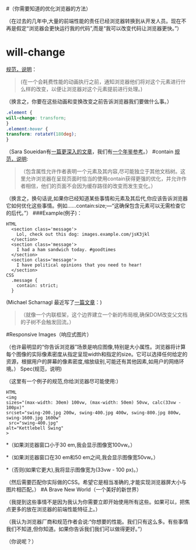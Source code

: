 #（你需要知道的优化浏览器的方法）
  
  （在过去的几年中,大量的前端性能的责任已经浏览器转换到从开发人员。现在不再是假定“浏览器会更快运行我的代码”,而是“我可以改变代码让浏览器更快。”）
# will-change

[规范，说明](https://www.w3.org/TR/css-will-change/)：
  
  >(在一个会耗费性能的动画执行之前，通知浏览器他们将对这个元素进行什么样的改变，以便让浏览器对这个元素提前进行处理。)
  
  （换言之，你要在这些动画和变换改变之前告诉浏览器我们要做什么事。）
  
  ```css
.element {
  will-change: transform;
}
.element:hover {
  transform: rotateY(180deg);
}
  
  ```
  
  （Sara Soueidan有[一篇更深入的文章](https://dev.opera.com/articles/css-will-change-property/)，我们有[一个年鉴参考](https://css-tricks.com/almanac/properties/w/will-change/)。）
#contain
[规范，说明](https://drafts.csswg.org/css-containment-3/#contain-property):
  
  >（包含属性允许作者表明一个元素及其内容,尽可能独立于其他文档树。这里允许浏览器在呈现页面时恰当的使用contain获得更强的优化，并允许作者相信，他们的页面不会因为缓存路径的改变而发生变化。）
  
  （换言之，换句话说,如果你已经知道某些事情和元素及其后代,你应该告诉浏览器它如何优化这些事情。例如……contain:size;—“这确保包含元素可以无需检查它的后代。”）
###Example(例子)：

```
HTML
  <section class='message'>
    Lol, check out this dog: images.example.com/jsK3jkl
  </section>
  <section class='message'>
    I had a ham sandwich today. #goodtimes
  </section>
  <section class='message'>
    I have political opinions that you need to hear!
  </section>
CSS
  .message {
    contain: strict;
  }
```
  
  (Michael Scharnagl 最近写了[一篇文章](https://justmarkup.com/log/2016/04/css-containment/)：)
  
  >（就像一个内联框架，这个边界建立一个新的布局根,确保DOM改变父文档的子树不会触发回流。）

#Responsive Images（响应式图片）
  
  （也许最明显的“你告诉浏览器”场景是响应图像,特别是大小属性。浏览器将计算每个图像的实际像素密度从指定呈现width和指定的size。它可以选择任何给定的资源，根据用户的屏幕的像素密度,缩放级别,可能还有其他因素,如用户的网络环境。）
Spec(规范，说明)
  
  （这里有一个例子的规范,你给浏览器尽可能使用:）
  
  ```
HTML  
  <img 
  sizes="(max-width: 30em) 100vw, (max-width: 50em) 50vw, calc(33vw - 100px)"
  srcset="swing-200.jpg 200w, swing-400.jpg 400w, swing-800.jpg 800w, swing-1600.jpg 1600w"
   src="swing-400.jpg" 
  alt="Kettlebell Swing"
>
  ```
  
  *（如果浏览器窗口小于30 em,我会显示图像宽100vw。）
  
  *（如果浏览器窗口在30 em和50 em之间,我会显示图像宽50vw。）
  
  *（否则(如果它更大),我将显示图像宽为(33vw - 100 px)。）
  
  （然后需要匹配你实际做的CSS。希望它是相当准确的,才能实现浏览器屏大小与图片相匹配。）
#A Brave New World（一个美好的新世界）
  
  （我提到这些事情不是因为我认为你需要立即开始使用所有这些。如果可以，把焦点更多的放在浏览器的前端性能特征上。）
  
  （我认为浏览器厂商和规范作者会说:“你想要的性能。我们只有这么多。有些事情我们不知道,但你知道。如果你告诉我们我们可以做得更好。”）
  
  （你说呢？）

